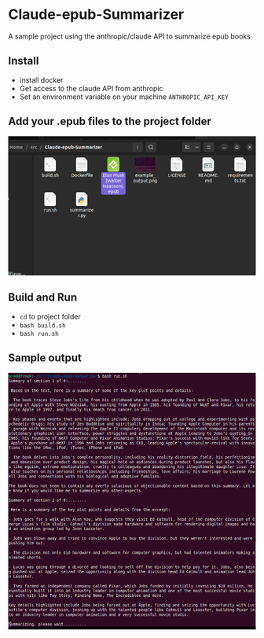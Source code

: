 # Claude-epub-Summarizer
A sample project using the anthropic/claude API to summarize epub books

## Install

* install docker
* Get access to the claude API from anthropic
* Set an environment variable on your machine ```ANTHROPIC_API_KEY```

## Add your .epub files to the project folder

![show file examples](./example_files.png)

## Build and Run

* ```cd``` to project folder
* ```bash build.sh```
* ```bash run.sh```

## Sample output

![example output](./example_output.png)
